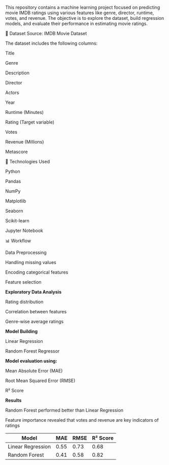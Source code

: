 This repository contains a machine learning project focused on predicting movie IMDB ratings using various features like genre, director, runtime, votes, and revenue. The objective is to explore the dataset, build regression models, and evaluate their performance in estimating movie ratings.


📁 Dataset
Source: IMDB Movie Dataset

The dataset includes the following columns:

Title

Genre

Description

Director

Actors

Year

Runtime (Minutes)

Rating (Target variable)

Votes 

Revenue (Millions)

Metascore


🧰 Technologies Used

Python

Pandas

NumPy

Matplotlib

Seaborn

Scikit-learn

Jupyter Notebook


📊 Workflow

Data Preprocessing

Handling missing values

Encoding categorical features

Feature selection


**Exploratory Data Analysis**

Rating distribution

Correlation between features

Genre-wise average ratings

**Model Building**

Linear Regression

Random Forest Regressor

**Model evaluation using:**

Mean Absolute Error (MAE)

Root Mean Squared Error (RMSE)

R² Score

**Results**

Random Forest performed better than Linear Regression

Feature importance revealed that votes and revenue are key indicators of ratings

| Model             | MAE  | RMSE | R² Score |
| ----------------- | ---- | ---- | -------- |
| Linear Regression | 0.55 | 0.73 | 0.68     |
| Random Forest     | 0.41 | 0.58 | 0.82     |
